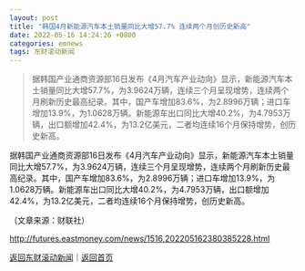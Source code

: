 ```yaml
---
layout: post
title: "韩国4月新能源汽车本土销量同比大增57.7% 连续两个月创历史新高"
date: 2022-05-16 14:24:26 +0800
categories: emnews
tags: 东财滚动新闻
---
```

> 据韩国产业通商资源部16日发布《4月汽车产业动向》显示，新能源汽车本土销量同比大增57.7%，为3.9624万辆，连续三个月呈现增势，连续两个月刷新历史最高纪录。其中，国产车增加83.6%，为2.8996万辆；进口车增加13.9%，为1.0628万辆。新能源车出口同比大增40.2%，为4.7953万辆，出口额增加42.4%，为13.2亿美元，二者均连续16个月保持增势，创历史新高。

<p>据韩国产业通商资源部16日发布《4月汽车产业动向》显示，新能源汽车本土销量同比大增57.7%，为3.9624万辆，连续三个月呈现增势，连续两个月刷新历史最高纪录。其中，国产车增加83.6%，为2.8996万辆；进口车增加13.9%，为1.0628万辆。新能源车出口同比大增40.2%，为4.7953万辆，出口额增加42.4%，为13.2亿美元，二者均连续16个月保持增势，创历史新高。</p><p class="em_media">（文章来源：财联社）</p>

<http://futures.eastmoney.com/news/1516,202205162380385228.html>

[返回东财滚动新闻](//finews.withounder.com/emnews/)｜[返回首页](//finews.withounder.com/)